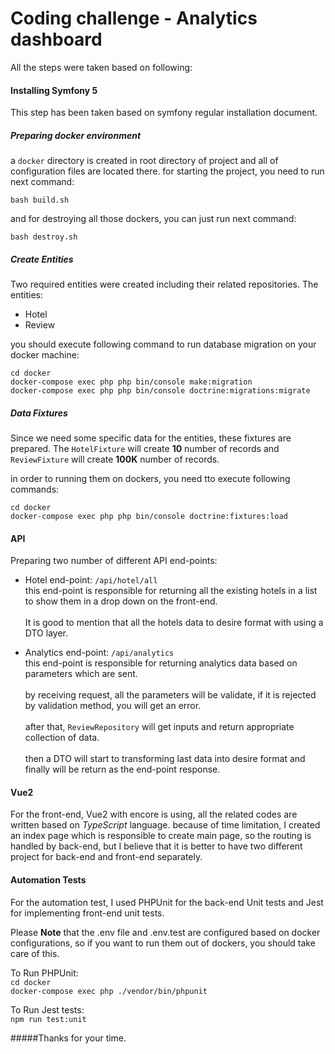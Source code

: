 # Coding challenge - Analytics dashboard 
All the steps were taken based on following:

#### Installing Symfony 5
This step has been taken based on symfony regular installation document.

##### Preparing docker environment
a `docker` directory is created in root directory of project and all of configuration files are located there.
for starting the project, you need to run next command:

`bash build.sh`

and for destroying all those dockers, you can just run next command:

`bash destroy.sh`

##### Create Entities
Two required entities were created including their related repositories.
The entities:
- Hotel
- Review

you should execute following command to run database migration on your docker machine:

`cd docker`<br/>
`docker-compose exec php php bin/console make:migration`<br/>
`docker-compose exec php php bin/console doctrine:migrations:migrate`

##### Data Fixtures
Since we need some specific data for the entities, these fixtures are prepared.
The `HotelFixture` will create **10** number of records and `ReviewFixture` will create **100K** number of records.

in order to running them  on  dockers, you need tto execute following commands:

`cd docker`<br/>
`docker-compose exec php php bin/console doctrine:fixtures:load`

#### API
Preparing two number of different API end-points:

- Hotel end-point: `/api/hotel/all` <br/>
this end-point is responsible for returning all the existing hotels in a list to show them in a drop down on the front-end.<br/><br/>
It is good to mention that all the hotels data to desire format with using a DTO layer.

- Analytics end-point: `/api/analytics` <br/>
this end-point is responsible for returning analytics data based on parameters which are sent.<br/><br/>
by receiving request, all the parameters will be validate, if it is rejected by validation method, you will get an error.<br/><br/>
after that, `ReviewRepository` will get inputs and return appropriate collection of data.<br/><br/>
then a DTO will start to transforming last data into desire format and finally will be return as the end-point response.

#### Vue2
For the front-end, Vue2 with encore is using, all the related codes are written based on *TypeScript* language.
because of time limitation, I created an index page which is responsible to create main page, so the routing is handled 
by back-end, but I believe that it is better to have two different project for back-end and front-end separately.

#### Automation Tests
For the automation test, I used PHPUnit for  the back-end Unit tests and Jest for implementing front-end unit tests.

Please **Note** that the .env file and .env.test are configured based on docker configurations, so if you want to run them out of dockers, you should take care of this.

To Run PHPUnit:<br/>
`cd docker`<br/>
`docker-compose exec php ./vendor/bin/phpunit`

To Run Jest tests:<br/>
`npm run test:unit`


#####Thanks for your time.